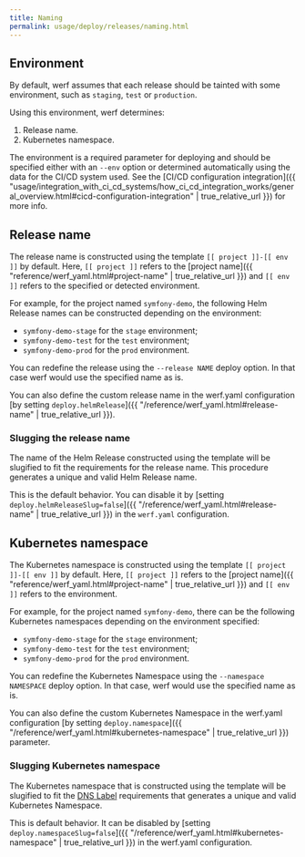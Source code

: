 ```yaml
---
title: Naming
permalink: usage/deploy/releases/naming.html
---
```


## Environment

By default, werf assumes that each release should be tainted with some environment, such as `staging`, `test` or `production`.

Using this environment, werf determines:

1. Release name.
2. Kubernetes namespace.

The environment is a required parameter for deploying and should be specified either with an `--env` option or determined automatically using the data for the CI/CD system used. See the [CI/CD configuration integration]({{ "usage/integration_with_ci_cd_systems/how_ci_cd_integration_works/general_overview.html#cicd-configuration-integration" | true_relative_url }}) for more info.

## Release name

The release name is constructed using the template `[[ project ]]-[[ env ]]` by default. Here, `[[ project ]]` refers to the [project name]({{ "reference/werf_yaml.html#project-name" | true_relative_url }}) and `[[ env ]]` refers to the specified or detected environment.

For example, for the project named `symfony-demo`, the following Helm Release names can be constructed depending on the environment:
* `symfony-demo-stage` for the `stage` environment;
* `symfony-demo-test` for the `test` environment;
* `symfony-demo-prod` for the `prod` environment.

You can redefine the release using the `--release NAME` deploy option. In that case werf would use the specified name as is.

You can also define the custom release name in the werf.yaml configuration [by setting `deploy.helmRelease`]({{ "/reference/werf_yaml.html#release-name" | true_relative_url }}).

### Slugging the release name

The name of the Helm Release constructed using the template will be slugified to fit the requirements for the release name. This procedure generates a unique and valid Helm Release name.

This is the default behavior. You can disable it by [setting `deploy.helmReleaseSlug=false`]({{ "/reference/werf_yaml.html#release-name" | true_relative_url }}) in the `werf.yaml` configuration.

## Kubernetes namespace

The Kubernetes namespace is constructed using the template `[[ project ]]-[[ env ]]` by default. Here, `[[ project ]]` refers to the [project name]({{ "reference/werf_yaml.html#project-name" | true_relative_url }}) and `[[ env ]]` refers to the environment.

For example, for the project named `symfony-demo`, there can be the following Kubernetes namespaces depending on the environment specified:

* `symfony-demo-stage` for the `stage` environment;
* `symfony-demo-test` for the `test` environment;
* `symfony-demo-prod` for the `prod` environment.

You can redefine the Kubernetes Namespace using the `--namespace NAMESPACE` deploy option. In that case, werf would use the specified name as is.

You can also define the custom Kubernetes Namespace in the werf.yaml configuration [by setting `deploy.namespace`]({{ "/reference/werf_yaml.html#kubernetes-namespace" | true_relative_url }}) parameter.

### Slugging Kubernetes namespace

The Kubernetes namespace that is constructed using the template will be slugified to fit the [DNS Label](https://www.ietf.org/rfc/rfc1035.txt) requirements that generates a unique and valid Kubernetes Namespace.

This is default behavior. It can be disabled by [setting `deploy.namespaceSlug=false`]({{ "/reference/werf_yaml.html#kubernetes-namespace" | true_relative_url }}) in the werf.yaml configuration.
